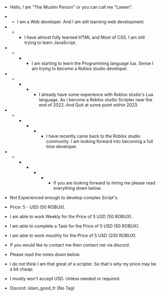 - Hello, I am "The Muslim Person" or you can call me "Lawen".
- - I am a Web developer. And I am still learning web development.
- - - I have almost fully learned HTML and Most of CSS. I am still trying to learn JavaScript.
- -  - - I am starting to learn the Programming language lua. Sense I am trying to become a Roblox studio developer.
- - - - - I already have some experience with Roblox studio's Lua language. As I become a Roblox studio Scripter near the end of 2022. And Quit at some point within 2023.
- - - - - - I have recently came back to the Roblox studio community. I am looking forward into becoming a full time developer.
- - - - - - - If you are looking forward to hiring me please read everything down below.

- Not Experienced enough to develop complex Script's.
- Price: 5 - USD (50 ROBUX).
- I am able to work Weekly for the Price of 5 USD (50 ROBUX).
- I am able to complete a Task for the Price of 5 USD (50 ROBUX).
- I am able to work mouthly for the Price of 5 USD (200 ROBUX).
- If you would like to contact me then contact me via discord.
- Please read the notes down below.

- I do not think I am that great of a scripter. So that's why my price may be a bit cheap.
- I mostly won't accept USD. Unless needed or required.
- Discord: islam_good_fr (No Tag)
